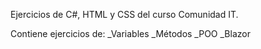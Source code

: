 Ejercicios de C#, HTML y CSS del curso Comunidad IT.

Contiene ejercicios de:
_Variables
_Métodos
_POO
_Blazor
